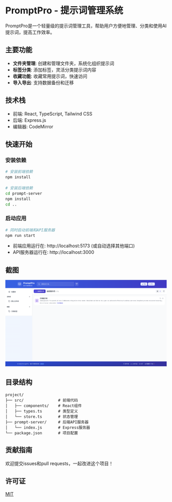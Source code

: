 # PromptPro - 提示词管理系统

PromptPro是一个轻量级的提示词管理工具，帮助用户方便地管理、分类和使用AI提示词，提高工作效率。

## 主要功能

- **文件夹管理**: 创建和管理文件夹，系统化组织提示词
- **标签分类**: 添加标签，灵活分类提示词内容
- **收藏功能**: 收藏常用提示词，快速访问
- **导入导出**: 支持数据备份和迁移

## 技术栈

- 前端: React, TypeScript, Tailwind CSS
- 后端: Express.js
- 编辑器: CodeMirror

## 快速开始

### 安装依赖

```bash
# 安装前端依赖
npm install

# 安装后端依赖
cd prompt-server
npm install
cd ..
```

### 启动应用

```bash
# 同时启动前端和API服务器
npm run start
```

- 前端应用运行在: http://localhost:5173 (或自动选择其他端口)
- API服务器运行在: http://localhost:3000

## 截图

![提示词管理系统截图](https://github.com/wuyangfan234/tishici/blob/main/iShot_2025-04-17_10.18.01.png)

## 目录结构

```
project/
├── src/               # 前端代码
│   ├── components/    # React组件
│   ├── types.ts       # 类型定义
│   └── store.ts       # 状态管理
├── prompt-server/     # 后端API服务器
│   └── index.js       # Express服务器
└── package.json       # 项目配置
```

## 贡献指南

欢迎提交issues和pull requests，一起改进这个项目！

## 许可证

[MIT](./LICENSE) 

